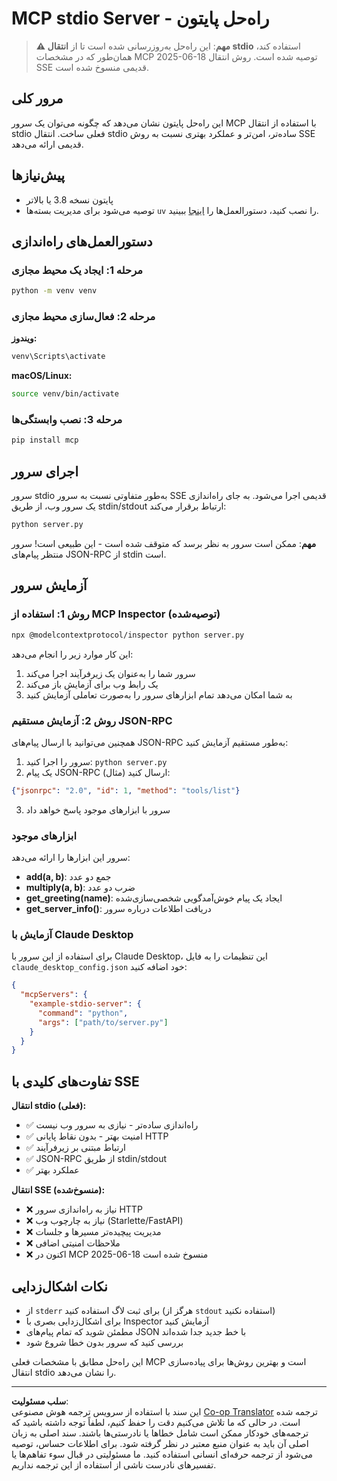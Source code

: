 <!--
CO_OP_TRANSLATOR_METADATA:
{
  "original_hash": "68cd055621b3370948a5a1dff7bedc9a",
  "translation_date": "2025-08-26T20:28:53+00:00",
  "source_file": "03-GettingStarted/05-stdio-server/solution/python/README.md",
  "language_code": "fa"
}
-->
# MCP stdio Server - راه‌حل پایتون

> **⚠️ مهم**: این راه‌حل به‌روزرسانی شده است تا از **انتقال stdio** استفاده کند، همان‌طور که در مشخصات MCP 2025-06-18 توصیه شده است. روش انتقال SSE قدیمی منسوخ شده است.

## مرور کلی

این راه‌حل پایتون نشان می‌دهد که چگونه می‌توان یک سرور MCP با استفاده از انتقال stdio فعلی ساخت. انتقال stdio ساده‌تر، امن‌تر و عملکرد بهتری نسبت به روش SSE قدیمی ارائه می‌دهد.

## پیش‌نیازها

- پایتون نسخه 3.8 یا بالاتر
- توصیه می‌شود برای مدیریت بسته‌ها `uv` را نصب کنید، دستورالعمل‌ها را [اینجا](https://docs.astral.sh/uv/#highlights) ببینید.

## دستورالعمل‌های راه‌اندازی

### مرحله 1: ایجاد یک محیط مجازی

```bash
python -m venv venv
```

### مرحله 2: فعال‌سازی محیط مجازی

**ویندوز:**
```bash
venv\Scripts\activate
```

**macOS/Linux:**
```bash
source venv/bin/activate
```

### مرحله 3: نصب وابستگی‌ها

```bash
pip install mcp
```

## اجرای سرور

سرور stdio به‌طور متفاوتی نسبت به سرور SSE قدیمی اجرا می‌شود. به جای راه‌اندازی یک سرور وب، از طریق stdin/stdout ارتباط برقرار می‌کند:

```bash
python server.py
```

**مهم**: ممکن است سرور به نظر برسد که متوقف شده است - این طبیعی است! سرور منتظر پیام‌های JSON-RPC از stdin است.

## آزمایش سرور

### روش 1: استفاده از MCP Inspector (توصیه‌شده)

```bash
npx @modelcontextprotocol/inspector python server.py
```

این کار موارد زیر را انجام می‌دهد:
1. سرور شما را به‌عنوان یک زیر‌فرآیند اجرا می‌کند
2. یک رابط وب برای آزمایش باز می‌کند
3. به شما امکان می‌دهد تمام ابزارهای سرور را به‌صورت تعاملی آزمایش کنید

### روش 2: آزمایش مستقیم JSON-RPC

همچنین می‌توانید با ارسال پیام‌های JSON-RPC به‌طور مستقیم آزمایش کنید:

1. سرور را اجرا کنید: `python server.py`
2. یک پیام JSON-RPC ارسال کنید (مثال):

```json
{"jsonrpc": "2.0", "id": 1, "method": "tools/list"}
```

3. سرور با ابزارهای موجود پاسخ خواهد داد

### ابزارهای موجود

سرور این ابزارها را ارائه می‌دهد:

- **add(a, b)**: جمع دو عدد
- **multiply(a, b)**: ضرب دو عدد  
- **get_greeting(name)**: ایجاد یک پیام خوش‌آمدگویی شخصی‌سازی‌شده
- **get_server_info()**: دریافت اطلاعات درباره سرور

### آزمایش با Claude Desktop

برای استفاده از این سرور با Claude Desktop، این تنظیمات را به فایل `claude_desktop_config.json` خود اضافه کنید:

```json
{
  "mcpServers": {
    "example-stdio-server": {
      "command": "python",
      "args": ["path/to/server.py"]
    }
  }
}
```

## تفاوت‌های کلیدی با SSE

**انتقال stdio (فعلی):**
- ✅ راه‌اندازی ساده‌تر - نیازی به سرور وب نیست
- ✅ امنیت بهتر - بدون نقاط پایانی HTTP
- ✅ ارتباط مبتنی بر زیر‌فرآیند
- ✅ JSON-RPC از طریق stdin/stdout
- ✅ عملکرد بهتر

**انتقال SSE (منسوخ‌شده):**
- ❌ نیاز به راه‌اندازی سرور HTTP
- ❌ نیاز به چارچوب وب (Starlette/FastAPI)
- ❌ مدیریت پیچیده‌تر مسیرها و جلسات
- ❌ ملاحظات امنیتی اضافی
- ❌ اکنون در MCP 2025-06-18 منسوخ شده است

## نکات اشکال‌زدایی

- از `stderr` برای ثبت لاگ استفاده کنید (هرگز از `stdout` استفاده نکنید)
- برای اشکال‌زدایی بصری با Inspector آزمایش کنید
- مطمئن شوید که تمام پیام‌های JSON با خط جدید جدا شده‌اند
- بررسی کنید که سرور بدون خطا شروع شود

این راه‌حل مطابق با مشخصات فعلی MCP است و بهترین روش‌ها برای پیاده‌سازی انتقال stdio را نشان می‌دهد.

---

**سلب مسئولیت**:  
این سند با استفاده از سرویس ترجمه هوش مصنوعی [Co-op Translator](https://github.com/Azure/co-op-translator) ترجمه شده است. در حالی که ما تلاش می‌کنیم دقت را حفظ کنیم، لطفاً توجه داشته باشید که ترجمه‌های خودکار ممکن است شامل خطاها یا نادرستی‌ها باشند. سند اصلی به زبان اصلی آن باید به عنوان منبع معتبر در نظر گرفته شود. برای اطلاعات حساس، توصیه می‌شود از ترجمه حرفه‌ای انسانی استفاده کنید. ما مسئولیتی در قبال سوء تفاهم‌ها یا تفسیرهای نادرست ناشی از استفاده از این ترجمه نداریم.